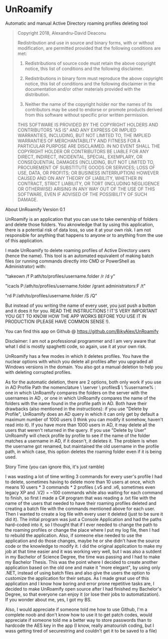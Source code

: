 # UnRoamify
Automatic and manual Active Directory roaming profiles deleting tool

<blockquote>
Copyright 2018, Alexandru-David Deaconu

Redistribution and use in source and binary forms, with or without modification, are permitted provided that the following conditions are met:

1. Redistributions of source code must retain the above copyright notice, this list of conditions and the following disclaimer.

2. Redistributions in binary form must reproduce the above copyright notice, this list of conditions and the following disclaimer in the documentation and/or other materials provided with the distribution.

3. Neither the name of the copyright holder nor the names of its contributors may be used to endorse or promote products derived from this software without specific prior written permission.

THIS SOFTWARE IS PROVIDED BY THE COPYRIGHT HOLDERS AND CONTRIBUTORS "AS IS" AND ANY EXPRESS OR IMPLIED WARRANTIES, INCLUDING, BUT NOT LIMITED TO, THE IMPLIED WARRANTIES OF MERCHANTABILITY AND FITNESS FOR A PARTICULAR PURPOSE ARE DISCLAIMED. IN NO EVENT SHALL THE COPYRIGHT HOLDER OR CONTRIBUTORS BE LIABLE FOR ANY DIRECT, INDIRECT, INCIDENTAL, SPECIAL, EXEMPLARY, OR CONSEQUENTIAL DAMAGES (INCLUDING, BUT NOT LIMITED TO, PROCUREMENT OF SUBSTITUTE GOODS OR SERVICES; LOSS OF USE, DATA, OR PROFITS; OR BUSINESS INTERRUPTION) HOWEVER CAUSED AND ON ANY THEORY OF LIABILITY, WHETHER IN CONTRACT, STRICT LIABILITY, OR TORT (INCLUDING NEGLIGENCE OR OTHERWISE) ARISING IN ANY WAY OUT OF THE USE OF THIS SOFTWARE, EVEN IF ADVISED OF THE POSSIBILITY OF SUCH DAMAGE.
</blockquote>



About UnRoamify
Version 0.1

UnRoamify is an application that you can use to take ownership of folders and delete those folders. You aknowledge that by using this application, there is a potential risk of data loss, so use it at your own risk. I am not responsible for anything that happens to anyone or to anything from the use of this application. 


I made UnRoamify to delete roaming profiles of Active Directory users (hence the name). This tool is an automated equivalent of making batch files (or running commands directly into CMD or PowerShell as Administrator) with:


"takeown /f  P:ath/to/profiles/username.folder /r /d y"

"icacls P:/ath/to/profiles/username.folder /grant administrators:F /t"

"rd P:/ath/to/profiles/username.folder /S /Q"


But instead of you writing the name of every user, you just push a button and it does it for you. READ THE INSTRUCTIONS ! IT'S VERY IMPORTANT YOU GET TO KNOW HOW THE APP WORKS BEFORE YOU USE IT IN PRODUCTION (PLEASE HAVE COMMON SENSE !).

You can find this app on Github @ https://github.com/BikyAlex/UnRoamify




Disclaimer: I am not a professional programmer and I am very aware that what I did is mostly spaghetti code, so again, use it at your own risk.


UnRoamify has a few modes in which it deletes profiles. You have the nuclear options with which you delete all profiles after you upgraded all Windows versions in the domain. You also got a manual deletion to help you with deleting corrupted profiles.


As for the automatic deletion, there are 2 options, both only work if you use in AD Profile Path the nomenclature \ \server \ profiles$ \ %username% : one in which UnRoamify compares the folders on the server with the usernames in AD , or one in which UnRoamify compares the name of the folders with the name found in the profile path in AD. Both have their drawbacks (also mentioned in the instructions): if you use "Delete by Profile", UnRoamify does an AD query in which it can only get by default a maximum number of 1000 users (I think you can modify it somehow, haven't read into it). If you have more than 1000 users in AD, it may delete all the users that weren't returned in the query. If you use "Delete by User" UnRoamify will check profile by profile to see if the name of the folder matches a username in AD, if it doesn't, it deletes it. The problem is when the username got renamed, but maintained the old username in the profile path, in which case, this option deletes the roaming folder even if it is being used.




Story Time (you can ignore this, it's just ramble)

I was wasting a lot of time writing 3 commands for every user's profile I had to delete, sometimes having to delete more than 10 users at once, which means 10 users * 3 commands * 2 profiles (.v5 and .v6, sometimes even legacy XP and .V2) = ~100 commands while also waiting for each command to finish, so first I made a C# program that was reading a .txt file with the name of the users that needed to have their roaming profiles deleted and creating a batch file with the commands mentioned above for each user. Then I wanted to create a log file with every user it deleted (just to be sure it did it). The initial program was just a Console Application and had the paths hard-coded into it, so I thought that if I ever needed to change the path to the roaming profiles or change the place where I put my log file, then I had to rebuild the application. Also, if someone else needed to use the application and do those changes, maybe he or she didn't have the source code or the knowledge to modify it. I did the original application to make my job at that time easier and it was working very well, but I was also a sutdent in my Bachelor of Science Degree, the time was passing and I had to make my Bachelor Thesis. This was the point where I decided to create another application based on the old one and make it "more elegant", by using only .NET, instead of using batch files and also give the users the option to customize the application for their setups. As I made great use of this application and I know how boring and error prone repetitive tasks are, I decided to make UnRoamify open source after I had finished my Bachelor's Degree, so that everyone can enjoy it (or lose their jobs to automatization). If you wonder about me, yes, I got my BS.


Also, I would appreciate if someone told me how to use Github, I'm a complete noob and don't know how to use it to get patch codes, would appreciate if someone told me a better way to store passwords than to hardcode the AES key in the app (I know, really amatourish coding, but I wass getting tired of securestring and couldn't get it to be saved to a file)

